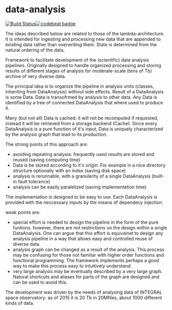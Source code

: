 data-analysis
=============
[![Build Status](https://travis-ci.org/volodymyrss/data-analysis.png)](https://travis-ci.org/volodymyrss/data-analysis)[![codebeat badge](https://codebeat.co/badges/be1fafc7-ebdc-4fdd-8f60-18b1630c85bc)](https://codebeat.co/projects/github-com-volodymyrss-data-analysis-master)

The ideas described below are related to those of the
lambda-architecture.  It is intended for ingesting and processing new
data that are appended to existing data rather than overwriting
them. State is determined from the natural ordering of the data.

Framework to facilitate development of the (scientific) data analysis
pipelines.  Originally designed to handle organized processing and
storing results of different stages of analysis for moderate-scale
(tens of Tb) archive of very diverse data.

The principal idea is to organize the pipeline in analysis units
(classes, inheriting from DataAnalysis) without side effects. Result
of a DataAnalysis is some Data. Data is transofrmed by analysis to
other data. Any Data is identified by a tree of connected DataAnalysis
that where used to produce it.

Many (but not all) Data is cached: it will not be recomputed if
requested, instead it will be retrieved from a storage backend
(Cache). Since every DataAnalysis is a pure function of it's input,
Data is uniquely characterized by the analysis graph that lead to its
production.

The strong points of this approach are:

* avoiding repeating analysis: frequently used results are stored and reused (saving computing time)
* Data is be stored according to it's origin. For example in a nice directory structure optionally with an index (saving disk space)
* analysis is rerunnable, with a granularity of a single DataAnalysis (built-in fault tolerance)
* analysis can be easily paralelized (saving implementation time)

The implementation is designed to be easy to use. Each DataAnalysis is
provided with the neccessary inputs by the means of dependecy injection.

weak points are:

* special effort is needed to design the pipeline in the form of the pure funtions. however, there are not restrictions on the design within a single DataAnalysis. One can argue that this effort is equivalnet to design any analysis pipeline in a way that allows easy and controlled reuse of diverse data.
* analysis graph can be changed as a result of the analysis. This process may be confusing for those not familiar with higher order functions and functional programming. The framework implements perhaps a good way to make this process easy to intuitively understand.  
* very large analysis may be eventually described by a very large graph. Natural shortcuts and aliases for parts of the graph are designed and can be used to avoid this.


The development was driven by the needs of analysing data of INTEGRAL space observatory: as of 2015 it is 20 Tb in 20Mfiles, about 1000 different kinds of data.
